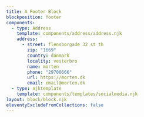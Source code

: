 ```yaml
---
title: A Footer Block
blockposition: footer
components:
  - type: Address
    template: components/address/address.njk
    address:
      - street: flensborgade 32 st th
        zip: "1669"
        country: danmark
        locality: vesterbro
        name: morten
        phone: "29700666"
        url: https://morten.dk
        email: email@morten.dk
  - type: njktemplate
    template: components/templates/socialmedia.njk
layout: block/block.njk
eleventyExcludeFromCollections: false
---
```

